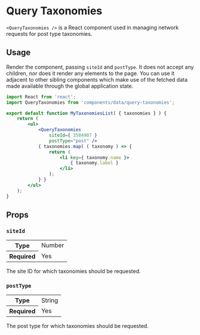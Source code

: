 # Query Taxonomies

`<QueryTaxonomies />` is a React component used in managing network requests for post type taxonomies.

## Usage

Render the component, passing `siteId` and `postType`. It does not accept any children, nor does it render any elements to the page. You can use it adjacent to other sibling components which make use of the fetched data made available through the global application state.

```jsx
import React from 'react';
import QueryTaxonomies from 'components/data/query-taxonomies';

export default function MyTaxonomiesList( { taxonomies } ) {
	return (
		<ul>
			<QueryTaxonomies
				siteId={ 3584907 }
				postType="post" />
			{ taxonomies.map( ( taxonomy ) => {
				return (
					<li key={ taxonomy.name }>
						{ taxonomy.label }
					</li>
				);
			} }
		</ul>
	);
}
```

## Props

### `siteId`

<table>
	<tr><th>Type</th><td>Number</td></tr>
	<tr><th>Required</th><td>Yes</td></tr>
</table>

The site ID for which taxonomies should be requested.

### `postType`

<table>
	<tr><th>Type</th><td>String</td></tr>
	<tr><th>Required</th><td>Yes</td></tr>
</table>

The post type for which taxonomies should be requested.
